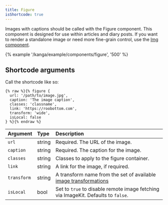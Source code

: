 ```yaml
---
title: Figure
isShortcode: true
---
```

Images with captions should be called with the Figure component. This component is designed for use within articles and diary posts. If you want to render a standalone image or need more fine-grain control, use the [Img component](/kanga/components/img/).

{% example '/kanga/example/components/figure', '500' %}

## Shortcode arguments

Call the shortcode like so:

```
{% raw %}{% figure { 
  url: '/path/to/image.jpg', 
  caption: 'The image caption', 
  classes: 'classname', 
  link: 'https://roobottom.com',
  transform: 'wide',
  isLocal: false
} %}{% endraw %}
```

| Argument | Type | Description |
| :- | :- | :- |
| `url` | string | Required. The URL of the image. |
| `caption` | string | Required. The caption for the image. |
| `classes` | string | Classes to apply to the figure container. |
| `link` | string | A link for the image, if required.  |
| `transform` | string | A transform name from the set of available [image transformations](/kanga/components/img/#transformations) |
| `isLocal` | bool | Set to `true` to disable remote image fetching via ImageKit. Defaults to `false`. |